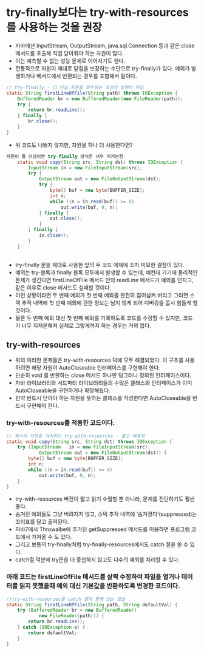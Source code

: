 # try-finally보다는 try-with-resources를 사용하는 것을 권장
- 자바에선 InputStream, OutputStream, java.sql.Connection 등과 같은 close 메서드를 호출해 직접 닫아줘야 하는 자원이 많다.
- 이는 예측할 수 없는 성능 문제로 이어지기도 한다.
- 전통적으로 자원이 제대로 닫힘을 보장하는 수단으로 try-finally가 있다. 예외가 발생하거나 메서드에서 반환되는 경우를 포함해서 말이다.

```java
// try-finally - 더 이상 자원을 회수하는 최선의 방책이 아님
static String firstLineOfFile(String path) throws IOException {
	BufferedReader br = new BufferedReader(new FileReader(path));
	try {
		return br.readLine();
	} finally {
		br.close();
	}
}
```
- 위 코드도 나쁘지 않지만, 자원을 하나 더 사용한다면?
```java
자원이 둘 이상이면 try-finally 방식은 너무 지저분함
    static void copy(String src, String dst) throws IOException {
        InputStream in = new FileInputStream(src);
        try {
            OutputStream out = new FileOutputStream(dst);
            try {
                byte[] buf = new byte[BUFFER_SIZE];
                int n;
                while ((n = in.read(buf)) >= 0)
                    out.write(buf, 0, n);
            } finally {
                out.close();
            }
        } finally {
            in.close();
        }
    }
    
 ```
- try-finally 문을 제대로 사용한 앞의 두 코드 에제에 조차 미묘한 결점이 있다.
- 예외는 try-블록과 finally 블록 모두에서 발생할 수 있는데, 예컨대 기기에 물리적인 문제가 생긴다면 firstLineOfFile 메서드 안의 readLine 메서드가 예외를 던지고, 같은 이유로 close 메서드도 실패할 것이다.
- 이런 상황이라면 두 번쨰 예외가 첫 번째 예외를 완전히 집어삼켜 버리고 그러면 스택 추적 내역에 첫 번째 예외에 관한 정보는 남지 않게 되어 디버깅을 몹시 힘들게 할 것이다.
- 물론 두 번째 예외 대신 첫 번째 예외를 기록하도록 코드를 수정할 수 있지만, 코드가 너무 지져분해져 실제로 그렇게까지 하는 경우는 거의 없다.
## try-with-resources
- 위의 이러한 문제들은 try-with-resources 덕에 모두 해결되었다. 이 구조를 사용하려면 해당 자원이 AutoCloseable 인터페이스를 구현해야 한다.
- 단순히 void 를 반환하는 close 메서드 하나만 덩그러니 정의된 인터페이스이다.
- 자바 라이브러리와 서드파티 라이브러리들의 수많은 클래스와 인터페이스가 이미 AutoCloseable을 구현하거나 확장해뒀다.
- 만약 반드시 닫아야 하는 자원을 뜻하는 클래스를 작성한다면 AutoCloseable을 반드시 구현해야 한다.
### try-with-resources를 적용한 코드이다.
```java
// 복수의 자원을 처리하는 try-with-resources - 짧고 매혹적
static void copy(String src, String dst) throws IOException {
	try (InputStream   in = new FileInputStream(src);
			OutputStream out = new FileOutputStream(dst)) {
		byte[] buf = new byte[BUFFER_SIZE];
		int n;
		while ((n = in.read(buf)) >= 0)
			out.write(buf, 0, n);
	}
}
```
- try-with-resources 버전이 짧고 읽기 수월할 뿐 아니라, 문제를 진단하기도 훨씬 좋다.
- 숨겨진 예외들도 그냥 버려지지 않고, 스택 추적 내역에 ‘숨겨졌다’(suppressed)는 꼬리표를 달고 출력된다.
- 자바7에서 Throwalbe에 추가된 getSuppressed 메서드를 이용하면 프로그램 코드에서 가져올 수 도 있다.
- 그리고 보통의 try-finally처럼 try-finally-resources에서도 catch 절을 쓸 수 있다.
- catch절 덕분에 try문을 더 중첩하지 않고도 다수의 예외를 처리할 수 있다.
### 아래 코드는 firstLineOfFile 메서드를 살짝 수정하여 파일을 열거나 데이터를 읽지 못했을때 예외 대신 기본값을 반환하도록 변경한 코드이다.
```java
//try-with-resources를 catch 절과 함께 쓰는 모습
static String firstLineOfFile(String path, String defaultVal) {
	try (BufferedReader br = new BufferedReader(
			new FileReader(path))) {
		return br.readLine();
	} catch (IOException e) {
		return defaultVal;
	}
}
```
